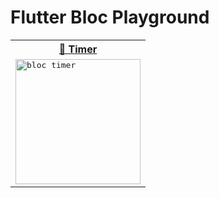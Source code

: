 # Flutter Bloc Playground

<table>
  <tr>
    <th>
      <a href="https://github.com/JooYoo/Flutter-blocPlayground/tree/timer" target="_blank">🔗 Timer</a>
    </th>
  </tr>
  <tr>
    <td>
       <kbd>
         <img src="https://user-images.githubusercontent.com/12739843/234005300-a3cc7a4d-ca4d-42ff-bdcb-72e69bf5536d.gif" width="200px" alt="bloc timer"/>
      </kbd>
    </td>
  </tr>
</table>
